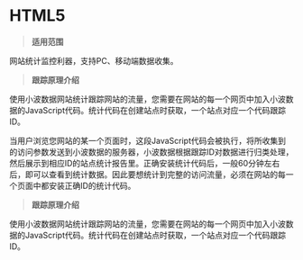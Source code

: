 # HTML5

> **适用范围**

网站统计监控利器，支持PC、移动端数据收集。

> **跟踪原理介绍**

使用小波数据网站统计跟踪网站的流量，您需要在网站的每一个网页中加入小波数据的JavaScript代码。统计代码在创建站点时获取，一个站点对应一个代码跟踪ID。

当用户浏览您网站的某一个页面时，这段JavaScript代码会被执行，将所收集到的访问参数发送到小波数据的服务器，小波数据根据跟踪ID对数据进行归类处理，然后展示到相应ID的站点统计报告里。正确安装统计代码后，一般60分钟左右后，即可以查看到统计数据。因此要想统计到完整的访问流量，必须在网站的每一个页面中都安装正确ID的统计代码。


> **跟踪原理介绍**



使用小波数据网站统计跟踪网站的流量，您需要在网站的每一个网页中加入小波数据的JavaScript代码。统计代码在创建站点时获取，一个站点对应一个代码跟踪ID。


